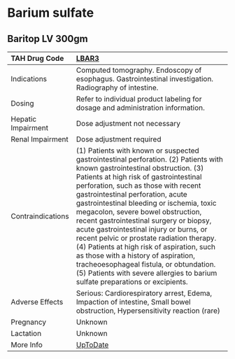 # Barium sulfate

## Baritop LV 300gm

| TAH Drug Code      | [LBAR3](https://www.tahsda.org.tw/drugs/hissearch.php?drug_code=LBAR3)                                                                                                                                                                                                                                                                                                                                                                                                                                                                                                                                                                                                                  |
|:-------------------|:----------------------------------------------------------------------------------------------------------------------------------------------------------------------------------------------------------------------------------------------------------------------------------------------------------------------------------------------------------------------------------------------------------------------------------------------------------------------------------------------------------------------------------------------------------------------------------------------------------------------------------------------------------------------------------------|
| Indications        | Computed tomography. Endoscopy of esophagus. Gastrointestinal investigation. Radiography of intestine.                                                                                                                                                                                                                                                                                                                                                                                                                                                                                                                                                                                  |
| Dosing             | Refer to individual product labeling for dosage and administration information.                                                                                                                                                                                                                                                                                                                                                                                                                                                                                                                                                                                                         |
| Hepatic Impairment | Dose adjustment not necessary                                                                                                                                                                                                                                                                                                                                                                                                                                                                                                                                                                                                                                                           |
| Renal Impairment   | Dose adjustment required                                                                                                                                                                                                                                                                                                                                                                                                                                                                                                                                                                                                                                                                |
| Contraindications  | (1) Patients with known or suspected gastrointestinal perforation. (2) Patients with known gastrointestinal obstruction. (3) Patients at high risk of gastrointestinal perforation, such as those with recent gastrointestinal perforation, acute gastrointestinal bleeding or ischemia, toxic megacolon, severe bowel obstruction, recent gastrointestinal surgery or biopsy, acute gastrointestinal injury or burns, or recent pelvic or prostate radiation therapy. (4) Patients at high risk of aspiration, such as those with a history of aspiration, tracheoesophageal fistula, or obtundation. (5) Patients with severe allergies to barium sulfate preparations or excipients. |
| Adverse Effects    | Serious: Cardiorespiratory arrest, Edema, Impaction of intestine, Small bowel obstruction, Hypersensitivity reaction (rare)                                                                                                                                                                                                                                                                                                                                                                                                                                                                                                                                                             |
| Pregnancy          | Unknown                                                                                                                                                                                                                                                                                                                                                                                                                                                                                                                                                                                                                                                                                 |
| Lactation          | Unknown                                                                                                                                                                                                                                                                                                                                                                                                                                                                                                                                                                                                                                                                                 |
| More Info          | [UpToDate](https://www.uptodate.com/contents/barium-drug-information)                                                                                                                                                                                                                                                                                                                                                                                                                                                                                                                                                                                                                   |

